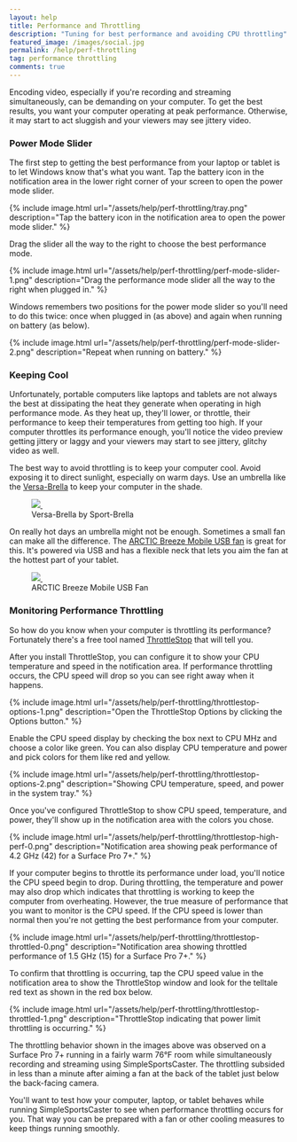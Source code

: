 ```yaml
---
layout: help
title: Performance and Throttling
description: "Tuning for best performance and avoiding CPU throttling"
featured_image: /images/social.jpg
permalink: /help/perf-throttling
tag: performance throttling
comments: true
---
```

Encoding video, especially if you're recording and streaming simultaneously, can be demanding on your computer. To get the best results, you want your computer operating at peak performance. Otherwise, it may start to act sluggish and your viewers may see jittery video.

### Power Mode Slider

The first step to getting the best performance from your laptop or tablet is to let Windows know that's what you want. Tap the battery icon in the notification area in the lower right corner of your screen to open the power mode slider.

{% include image.html url="/assets/help/perf-throttling/tray.png" description="Tap the battery icon in the notification area to open the power mode slider." %}

Drag the slider all the way to the right to choose the best performance mode.

{% include image.html url="/assets/help/perf-throttling/perf-mode-slider-1.png" description="Drag the performance mode slider all the way to the right when plugged in." %}

Windows remembers two positions for the power mode slider so you'll need to do this twice: once when plugged in (as above) and again when running on battery (as below).

{% include image.html url="/assets/help/perf-throttling/perf-mode-slider-2.png" description="Repeat when running on battery." %}

### Keeping Cool

Unfortunately, portable computers like laptops and tablets are not always the best at dissipating the heat they generate when operating in high performance mode. As they heat up, they'll lower, or throttle, their performance to keep their temperatures from getting too high. If your computer throttles its performance enough, you'll notice the video preview getting jittery or laggy and your viewers may start to see jittery, glitchy video as well.

The best way to avoid throttling is to keep your computer cool. Avoid exposing it to direct sunlight, especially on warm days. Use an umbrella like the [Versa-Brella](https://www.amazon.com/Sport-Brella-Versa-Brella-Swiveling-Umbrella-Midnight/dp/B00HA2ZKCO) to keep your computer in the shade.

<figure class="image">
    <a href="https://www.amazon.com/Sport-Brella-Versa-Brella-Swiveling-Umbrella-Midnight/dp/B00HA2ZKCO/ref=as_li_ss_il?ref_=bl_dp_s_web_3043383011&linkCode=li3&tag=zofwarellc-20&linkId=b57ff33239fcc3a7d69913348247f1c5&language=en_US" target="_blank">
        <img border="0" src="//ws-na.amazon-adsystem.com/widgets/q?_encoding=UTF8&ASIN=B00HA2ZKCO&Format=_SL250_&ID=AsinImage&MarketPlace=US&ServiceVersion=20070822&WS=1&tag=zofwarellc-20&language=en_US" >
    </a>
    <img src="https://ir-na.amazon-adsystem.com/e/ir?t=zofwarellc-20&language=en_US&l=li3&o=1&a=B00HA2ZKCO" width="1" height="1" border="0" alt="" style="border:none !important; margin:0px !important;" />
    <figcaption>Versa-Brella by Sport-Brella</figcaption>
</figure>

On really hot days an umbrella might not be enough. Sometimes a small fan can make all the difference. The [ARCTIC Breeze Mobile USB fan](https://www.amazon.com/gp/product/B003XN24GY) is great for this. It's powered via USB and has a flexible neck that lets you aim the fan at the hottest part of your tablet.

<figure class="image">
    <a href="https://www.amazon.com/gp/product/B003XN24GY/ref=as_li_ss_il?ie=UTF8&linkCode=li3&tag=zofwarellc-20&linkId=8a623e05ff3a5f99cea26a4b39edab59&language=en_US" target="_blank">
        <img border="0" src="//ws-na.amazon-adsystem.com/widgets/q?_encoding=UTF8&ASIN=B003XN24GY&Format=_SL250_&ID=AsinImage&MarketPlace=US&ServiceVersion=20070822&WS=1&tag=zofwarellc-20&language=en_US" >
    </a>
    <img src="https://ir-na.amazon-adsystem.com/e/ir?t=zofwarellc-20&language=en_US&l=li3&o=1&a=B003XN24GY" width="1" height="1" border="0" alt="" style="border:none !important; margin:0px !important;" />
    <figcaption>ARCTIC Breeze Mobile USB Fan</figcaption>
</figure>

### Monitoring Performance Throttling

So how do you know when your computer is throttling its performance? Fortunately there's a free tool named [ThrottleStop](https://www.techpowerup.com/download/techpowerup-throttlestop/) that will tell you.

After you install ThrottleStop, you can configure it to show your CPU temperature and speed in the notification area. If performance throttling occurs, the CPU speed will drop so you can see right away when it happens.

{% include image.html url="/assets/help/perf-throttling/throttlestop-options-1.png" description="Open the ThrottleStop Options by clicking the Options button." %}

Enable the CPU speed display by checking the box next to CPU MHz and choose a color like green. You can also display CPU temperature and power and pick colors for them like red and yellow.

{% include image.html url="/assets/help/perf-throttling/throttlestop-options-2.png" description="Showing CPU temperature, speed, and power in the system tray." %}

Once you've configured ThrottleStop to show CPU speed, temperature, and power, they'll show up in the notification area with the colors you chose.

{% include image.html url="/assets/help/perf-throttling/throttlestop-high-perf-0.png" description="Notification area showing peak performance of 4.2 GHz (42) for a Surface Pro 7+." %}

If your computer begins to throttle its performance under load, you'll notice the CPU speed begin to drop. During throttling, the temperature and power may also drop which indicates that throttling is working to keep the computer from overheating. However, the true measure of performance that you want to monitor is the CPU speed. If the CPU speed is lower than normal then you're not getting the best performance from your computer.

{% include image.html url="/assets/help/perf-throttling/throttlestop-throttled-0.png" description="Notification area showing throttled performance of 1.5 GHz (15) for a Surface Pro 7+." %}

To confirm that throttling is occurring, tap the CPU speed value in the notification area to show the ThrottleStop window and look for the telltale red text as shown in the red box below.

{% include image.html url="/assets/help/perf-throttling/throttlestop-throttled-1.png" description="ThrottleStop indicating that power limit throttling is occurring." %}

The throttling behavior shown in the images above was observed on a Surface Pro 7+ running in a fairly warm 76°F room while simultaneously recording and streaming using SimpleSportsCaster. The throttling subsided in less than a minute after aiming a fan at the back of the tablet just below the back-facing camera.

You'll want to test how your computer, laptop, or tablet behaves while running SimpleSportsCaster to see when performance throttling occurs for you. That way you can be prepared with a fan or other cooling measures to keep things running smoothly.
